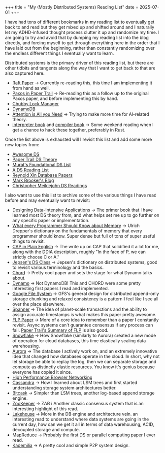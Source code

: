 +++
title = "My (Mostly Distributed Systems) Reading List"
date = 2025-07-01
+++

I have had tons of different bookmarks in my reading list to eventually get back to and read but they get mixed up and shifted around and I naturally let my ADHD-infused thought process clutter it up and randomize my time. I am going to try and avoid that by dumping my reading list into the blog directly, and forcing myself to get through everything here in the order that I have laid out from the beginning, rather than constantly randomizing over the endless different things I eventually want to learn.

Distributed systems is the primary driver of this reading list, but there are other tidbits and tangents along the way that I want to get back to that are also captured here.

- [Raft Paper](https://raft.github.io/raft.pdf) -> Currently re-reading this, this time I am implementing it from hand as well.
- [Paxos in Paper Trail](https://www.the-paper-trail.org/post/2009-02-03-consensus-protocols-paxos/) -> Re-reading this as a follow up to the original Paxos paper, and before implementing this by hand. 
- [Chubby Lock Manager](https://storage.googleapis.com/gweb-research2023-media/pubtools/4444.pdf)
- [DynamoDB](https://pdos.csail.mit.edu/6.824/papers/atc23-idziorek.pdf)
- [Attention is All you Need](https://proceedings.neurips.cc/paper_files/paper/2017/file/3f5ee243547dee91fbd053c1c4a845aa-Paper.pdf) -> Trying to make more time for AI-related theory.
- [interpreter book](https://edu.anarcho-copy.org/Programming%20Languages/Go/writing%20an%20INTERPRETER%20in%20go.pdf) and [compiler book](https://compilerbook.com/) -> Some weekend reading when I get a chance to hack these together, preferably in Rust.

Once the list above is exhausted will I revisit this list and add some more new topics from:

- [Awesome DS](https://github.com/theanalyst/awesome-distributed-systems)
- [Paper Trail DS Theory](https://www.the-paper-trail.org/post/2014-08-09-distributed-systems-theory-for-the-distributed-systems-engineer/)
- [Murat's Foundational DS List](https://muratbuffalo.blogspot.com/2021/02/foundational-distributed-systems-papers.html)
- [A DS Reading List](https://dancres.github.io/Pages/)
- [Reynold Xin Database Papers](https://github.com/rxin/db-readings)
- [Mark Brooker's Blog](https://brooker.co.za/blog/)
- [Christopher Meiklejohn DS Readings](https://christophermeiklejohn.com/distributed/systems/2013/07/12/readings-in-distributed-systems.html)

I also want to use this list to archive some of the various things I have read before and may eventually want to revisit:

- [Designing Data-Intensive Applications](https://www.oreilly.com/library/view/designing-data-intensive-applications/9781491903063/) -> The primer book that I have learned most DS theory from, and what helps set me up to go further on any specific paper or implementation.
- [What every Programmer Should Know about Memory](https://people.freebsd.org/~lstewart/articles/cpumemory.pdf) -> Ulrich Drepper's dictionary on the fundamentals of memory that every programmer should know. Super dense but full of tons of super useful things to revisit.
- [CAP in Plain English](http://ksat.me/a-plain-english-introduction-to-cap-theorem) -> The write up on CAP that solidified it a lot for me, along with the DDIA description, roughly "In the face of P, we can strictly choose C or A."
- [Jepsen's DS Class](https://github.com/aphyr/distsys-class) -> Jepsen's dictionary on distributed systems, good to revisit various terminology and the basics.
- [Chord](https://pdos.csail.mit.edu/papers/chord:sigcomm01/chord_sigcomm.pdf) -> Pretty cool paper and sets the stage for what Dynamo talks about.
- [Dynamo](https://www.allthingsdistributed.com/files/amazon-dynamo-sosp2007.pdf) -> Not DynamoDB! This and CHORD were some pretty interesting first papers I read and implemented.
- [Google File System](https://static.googleusercontent.com/media/research.google.com/en/us/archive/gfs-sosp2003.pdf) -> GFS's general design for distributed append-only storage chunking and relaxed consistency is a pattern I feel like I see all over the place elsewhere.
- [Spanner](https://static.googleusercontent.com/media/research.google.com/en/us/archive/spanner-osdi2012.pdf) -> The idea of planet-scale transactions and the ability to assign accurate timestamps is what makes this paper pretty awesome.
- [FLP Paper](https://groups.csail.mit.edu/tds/papers/Lynch/jacm85.pdf) -> More of a core idea to remember than a paper I constantly revisit. Async systems can't guarantee consensus if any process can fail. [Paper Trail's Summary of FLP](https://www.the-paper-trail.org/post/2008-08-13-a-brief-tour-of-flp-impossibility/) is also good.
- [Snowflake](https://www.cs.cmu.edu/~15721-f24/papers/Snowflake.pdf) -> How Snowflake (similarly to Aurora) created a new mode of operation for cloud databases, this time elastically scaling data warehousing.
- [Aurora](https://pages.cs.wisc.edu/~yxy/cs764-f20/papers/aurora-sigmod-17.pdf) -> The database I actively work on, and an extremely innovative idea that changed how databases operate in the cloud. In short, why not let storage be able to replay the log, then we can separate storage and compute as distinctly elastic resources. You know it's genius because everyone has copied it since.
- [High Performance Browser Networking](https://hpbn.co/)
- [Cassandra](https://www.cs.cornell.edu/projects/ladis2009/papers/lakshman-ladis2009.pdf) -> How I learned about LSM trees and first started understanding storage system architectures better.
- [Bitcask](https://riak.com/assets/bitcask-intro.pdf) -> Simpler than LSM trees, another log-based append storage engine.
- [ZooKeeper](https://www.usenix.org/legacy/event/atc10/tech/full_papers/Hunt.pdf) -> ZAB i Another classic consensus system that is an interesting highlight of this read.
- [Lakehouse](https://15721.courses.cs.cmu.edu/spring2024/papers/01-modern/armbrust-cidr21.pdf) -> More in the DB engine and architecture vein. an interesting read to understand where data systems are going in the current day, how can we get it all in terms of data warehousing, ACID, decoupled storage and compute.
- [MapReduce](https://storage.googleapis.com/gweb-research2023-media/pubtools/4449.pdf) -> Probably the first DS or parallel computing paper I ever read.
- [Kademilia](https://pdos.csail.mit.edu/~petar/papers/maymounkov-kademlia-lncs.pdf) -> A pretty cool and simple P2P system design.
